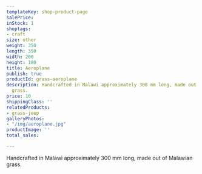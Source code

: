 ```yaml
---
templateKey: shop-product-page
salePrice: 
inStock: 1
shoptags:
- craft
size: other
weight: 350
length: 350
width: 200
height: 180
title: Aeroplane
publish: true
productId: grass-aeroplane
description: Handcrafted in Malawi approximately 300 mm long, made out of Malawian
  grass.
price: 10
shippingClass: ''
relatedProducts:
- grass-jeep
galleryPhotos:
- "/img/aeroplane.jpg"
productImage: ''
total_sales: 

---
```

Handcrafted in Malawi approximately 300 mm long, made out of Malawian grass.